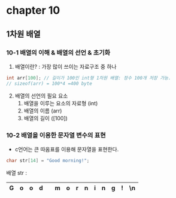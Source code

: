# chapter 10
## 1차원 배열

### 10-1 배열의 이해 & 배열의 선언 & 초기화
1. 배열이란?
: 가장 많이 쓰이는 자료구조 중 하나 
```c
int arr[100]; // 길이가 100인 int형 1차원 배열: 정수 100개 저장 가능.
// sizeof(arr) = 100*4 =400 byte
```
2. 배열의 선언의 필요 요소
   1. 배열을 이루는 요소의 자료형 (int)
   2. 배열의 이름 (arr)
   3. 배열의 길이 ([100])
   

### 10-2 배열을 이용한 문자열 변수의 표현
* c언어는 큰 따옴표를 이용해 문자열을 표현한다. 
```c
char str[14] = "Good morning!";
```
배열 str : <br>

|G|o|o|d| |m|o|r|n|i|n|g|!|\n|
|-|-|-|-|-|-|-|-|-|-|-|-|-|--|

